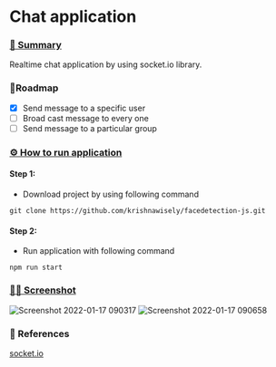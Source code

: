 # Chat application
### [📝 Summary](#-blog-)
  Realtime chat application by using socket.io library.

<!-- ROADMAP -->
### 🚧Roadmap
- [x] Send message to a specific user
- [ ] Broad cast message to every one
- [ ] Send message to a particular group

### [⚙️ How to run application ](#orm)
  #### Step 1:
   - Download project by using following command
   ```
   git clone https://github.com/krishnawisely/facedetection-js.git
   ```
  #### Step 2:
   - Run application with following command
   ```
   npm run start
   ```

### [👩‍💻 Screenshot](#-languages-)
![Screenshot 2022-01-17 090317](https://user-images.githubusercontent.com/25192795/149704265-b9224f7a-34a3-4e56-94e7-6d041ae42903.png)
![Screenshot 2022-01-17 090658](https://user-images.githubusercontent.com/25192795/149704347-12722958-ee92-4e0e-9d44-2c95c4ec4905.png)

### 🔗 References
[socket.io](https://socket.io/)

